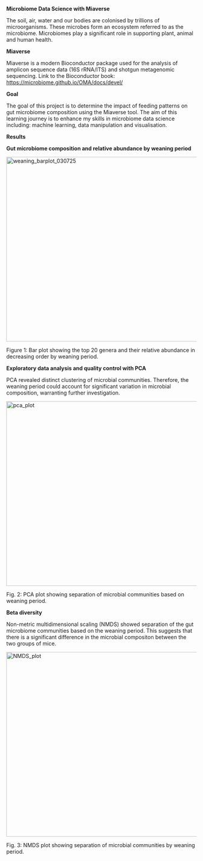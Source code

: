 **Microbiome Data Science with Miaverse**

The soil, air, water and our bodies are colonised by trillions of microorganisms. These microbes form an ecosystem referred to as the microbiome. Microbiomes play a significant role in supporting plant, animal and human health.

**Miaverse**

Miaverse is a modern Bioconductor package used for the analysis of amplicon sequence data (16S rRNA/ITS) and shotgun metagenomic sequencing. Link to the Bioconductor book: https://microbiome.github.io/OMA/docs/devel/

**Goal**

The goal of this project is to determine the impact of feeding patterns on gut microbiome composition using the Miaverse tool. The aim of this learning journey is to enhance my skills in microbiome data science including: machine learning, data manipulation and visualisation.

**Results**

**Gut microbiome composition and relative abundance by weaning period**

<img width="625" height="489" alt="weaning_barplot_030725" src="https://github.com/user-attachments/assets/5c2425f0-6e8c-4bd4-bd9c-50c7c343ca09" />

Figure 1: Bar plot showing the top 20 genera and their relative abundance in decreasing order by weaning period.  

**Exploratory data analysis and quality control with PCA**

PCA revealed distinct clustering of microbial communities. Therefore, the weaning period could account for significant variation in microbial composition, warranting further investigation. 

<img width="611" height="489" alt="pca_plot" src="https://github.com/user-attachments/assets/85d1645d-1696-4311-be13-d8ba28bd3da2" />

Fig. 2: PCA plot showing separation of microbial communities based on weaning period.

**Beta diversity**

Non-metric multidimensional scaling (NMDS) showed separation of the gut microbiome communities based on the weaning period. This suggests that there is a significant difference in the microbial compositon between the two groups of mice. 

<img width="625" height="489" alt="NMDS_plot" src="https://github.com/user-attachments/assets/cd78c00e-a8f2-495b-9be8-121052671ccc" />

Fig. 3: NMDS plot showing separation of microbial communities by weaning period.

